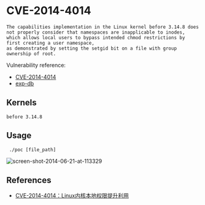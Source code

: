 # CVE-2014-4014
```
The capabilities implementation in the Linux kernel before 3.14.8 does not properly consider that namespaces are inapplicable to inodes, 
which allows local users to bypass intended chmod restrictions by first creating a user namespace, 
as demonstrated by setting the setgid bit on a file with group ownership of root.
```  


Vulnerability reference:
 * [CVE-2014-4014](https://cve.mitre.org/cgi-bin/cvename.cgi?name=CVE-2014-4014)  
 * [exp-db](https://www.exploit-db.com/exploits/33824/)  

## Kernels
```
before 3.14.8 
```   

## Usage
```
 ./poc [file_path]
```
![screen-shot-2014-06-21-at-113329](screen-shot-2014-06-21-at-113329.png)

## References
* [CVE-2014-4014：Linux内核本地权限提升利用](http://www.tuicool.com/articles/eQnaEnQ)  




